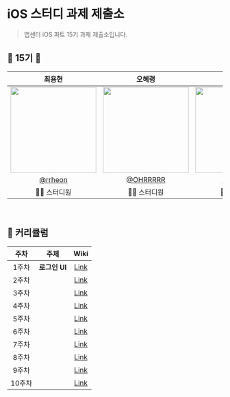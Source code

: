 # iOS 스터디 과제 제출소
> 앱센터 iOS 파트 15기 과제 제출소입니다.

## 🍎 15기 🍎

|최용현|오혜령|강수호|김응철|이창준|
|:-:|:-:|:-:|:-:|:-:|
|<img src="https://avatars.githubusercontent.com/u/121111413?v=4" width=200>|<img src="https://avatars.githubusercontent.com/u/63331572?v=4" width=200>|<img src="https://avatars.githubusercontent.com/u/67592155?v=4" width=200>|<img src="https://avatars.githubusercontent.com/u/97531269?v=4" width=200>|<img src="https://avatars.githubusercontent.com/u/60438045?v=4" width=200>|
|[@rrheon](https://github.com/rrheon)|[@OHRRRRR](https://github.com/OHRRRRR)|[@tnghrkd](https://github.com/tnghrkd)|[@eung7](https://github.com/eung7)|[@nomatterjun](https://github.com/nomatterjun)|
|👨‍💻 스터디원|👩‍💻 스터디원|👨‍💻 스터디원|🦸‍♂️ 파트장|🦹‍♂️ 기술지원|

<br/>

## 🎯 커리큘럼

|주차|주체|Wiki|
|:-:|:-:|:-:|
|1주차|**로그인 UI**|[Link](https://github.com/AppCenter-iOS-15th/.github/wiki/%F0%9F%8E%AF-%EC%BB%A4%EB%A6%AC%ED%81%98%EB%9F%BC#1%EC%A3%BC%EC%B0%A8)|
|2주차||[Link]()|
|3주차||[Link]()|
|4주차||[Link]()|
|5주차||[Link]()|
|6주차||[Link]()|
|7주차||[Link]()|
|8주차||[Link]()|
|9주차||[Link]()|
|10주차||[Link]()|
